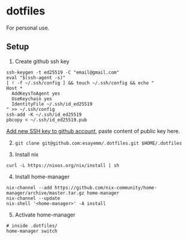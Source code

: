 # dotfiles

For personal use.

## Setup

1. Create github ssh key

```
ssh-keygen -t ed25519 -C "email@gmail.com"
eval "$(ssh-agent -s)"
[ ! -f ~/.ssh/config ] && touch ~/.ssh/config && echo "
Host *
  AddKeysToAgent yes
  UseKeychain yes
  IdentityFile ~/.ssh/id_ed25519
" >> ~/.ssh/config
ssh-add -K ~/.ssh/id_ed25519
pbcopy < ~/.ssh/id_ed25519.pub
```

[Add new SSH key to github account](https://github.com/settings/ssh/new), paste
content of public key here.

2. `git clone git@github.com:esayemm/.dotfiles.git $HOME/.dotfiles`

3. Install nix

```
curl -L https://nixos.org/nix/install | sh
```

4. Install home-manager

```
nix-channel --add https://github.com/nix-community/home-manager/archive/master.tar.gz home-manager
nix-channel --update
nix-shell '<home-manager>' -A install
```

5. Activate home-manager

```
# inside .dotfiles/
home-manager switch
```
